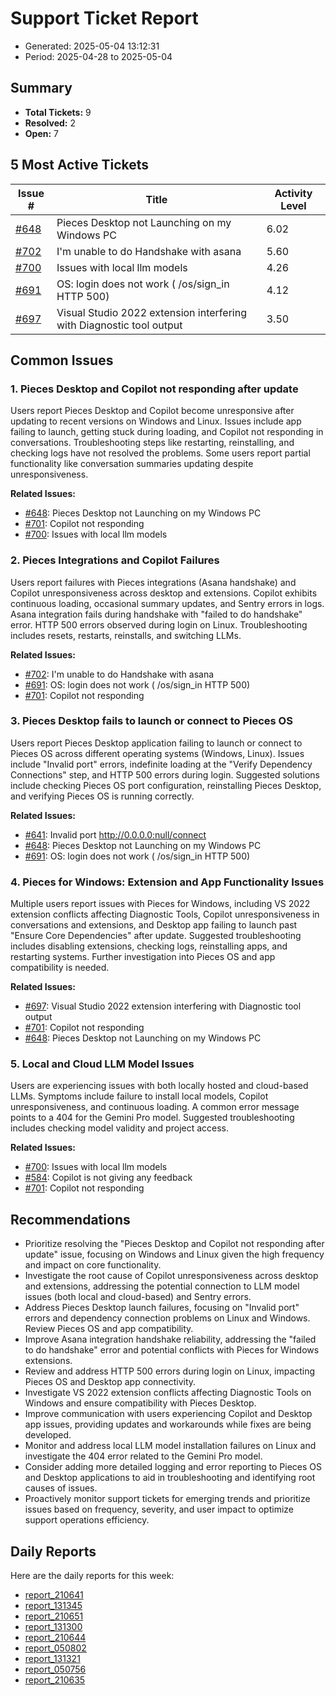 # Support Ticket Report
- Generated: 2025-05-04 13:12:31
- Period: 2025-04-28 to 2025-05-04

## Summary
- **Total Tickets:** 9
- **Resolved:** 2
- **Open:** 7

## 5 Most Active Tickets
| Issue # | Title | Activity Level |
|---------|-------|----------------|
| [#648](https://github.com/pieces-app/support/issues/648) | Pieces Desktop not Launching on my Windows PC | 6.02 |
| [#702](https://github.com/pieces-app/support/issues/702) | I'm unable to do Handshake with asana | 5.60 |
| [#700](https://github.com/pieces-app/support/issues/700) | Issues with local llm models | 4.26 |
| [#691](https://github.com/pieces-app/support/issues/691) | OS: login does not work ( /os/sign_in HTTP 500) | 4.12 |
| [#697](https://github.com/pieces-app/support/issues/697) | Visual Studio 2022 extension interfering with Diagnostic tool output | 3.50 |

## Common Issues
### 1. Pieces Desktop and Copilot not responding after update
Users report Pieces Desktop and Copilot become unresponsive after updating to recent versions on Windows and Linux. Issues include app failing to launch, getting stuck during loading, and Copilot not responding in conversations. Troubleshooting steps like restarting, reinstalling, and checking logs have not resolved the problems. Some users report partial functionality like conversation summaries updating despite unresponsiveness. 

**Related Issues:**
- [#648](https://github.com/pieces-app/support/issues/648): Pieces Desktop not Launching on my Windows PC
- [#701](https://github.com/pieces-app/support/issues/701): Copilot not responding
- [#700](https://github.com/pieces-app/support/issues/700): Issues with local llm models

### 2. Pieces Integrations and Copilot Failures
Users report failures with Pieces integrations (Asana handshake) and Copilot unresponsiveness across desktop and extensions.  Copilot exhibits continuous loading, occasional summary updates, and Sentry errors in logs. Asana integration fails during handshake with "failed to do handshake" error.  HTTP 500 errors observed during login on Linux. Troubleshooting includes resets, restarts, reinstalls, and switching LLMs.

**Related Issues:**
- [#702](https://github.com/pieces-app/support/issues/702): I'm unable to do Handshake with asana
- [#691](https://github.com/pieces-app/support/issues/691): OS: login does not work ( /os/sign_in HTTP 500)
- [#701](https://github.com/pieces-app/support/issues/701): Copilot not responding

### 3. Pieces Desktop fails to launch or connect to Pieces OS
Users report Pieces Desktop application failing to launch or connect to Pieces OS across different operating systems (Windows, Linux). Issues include "Invalid port" errors, indefinite loading at the "Verify Dependency Connections" step, and HTTP 500 errors during login.  Suggested solutions include checking Pieces OS port configuration, reinstalling Pieces Desktop, and verifying Pieces OS is running correctly.

**Related Issues:**
- [#641](https://github.com/pieces-app/support/issues/641): Invalid port http://0.0.0.0:null/connect
- [#648](https://github.com/pieces-app/support/issues/648): Pieces Desktop not Launching on my Windows PC
- [#691](https://github.com/pieces-app/support/issues/691): OS: login does not work ( /os/sign_in HTTP 500)

### 4. Pieces for Windows: Extension and App Functionality Issues
Multiple users report issues with Pieces for Windows, including VS 2022 extension conflicts affecting Diagnostic Tools, Copilot unresponsiveness in conversations and extensions, and Desktop app failing to launch past "Ensure Core Dependencies" after update.  Suggested troubleshooting includes disabling extensions, checking logs, reinstalling apps, and restarting systems. Further investigation into Pieces OS and app compatibility is needed.

**Related Issues:**
- [#697](https://github.com/pieces-app/support/issues/697): Visual Studio 2022 extension interfering with Diagnostic tool output
- [#701](https://github.com/pieces-app/support/issues/701): Copilot not responding
- [#648](https://github.com/pieces-app/support/issues/648): Pieces Desktop not Launching on my Windows PC

### 5. Local and Cloud LLM Model Issues
Users are experiencing issues with both locally hosted and cloud-based LLMs.  Symptoms include failure to install local models, Copilot unresponsiveness, and continuous loading.  A common error message points to a 404 for the Gemini Pro model.  Suggested troubleshooting includes checking model validity and project access.

**Related Issues:**
- [#700](https://github.com/pieces-app/support/issues/700): Issues with local llm models
- [#584](https://github.com/pieces-app/support/issues/584): Copilot is not giving any feedback
- [#701](https://github.com/pieces-app/support/issues/701): Copilot not responding


## Recommendations
- Prioritize resolving the "Pieces Desktop and Copilot not responding after update" issue, focusing on Windows and Linux given the high frequency and impact on core functionality.
- Investigate the root cause of Copilot unresponsiveness across desktop and extensions, addressing the potential connection to LLM model issues (both local and cloud-based) and Sentry errors.
- Address Pieces Desktop launch failures, focusing on "Invalid port" errors and dependency connection problems on Linux and Windows. Review Pieces OS and app compatibility.
- Improve Asana integration handshake reliability, addressing the "failed to do handshake" error and potential conflicts with Pieces for Windows extensions.
- Review and address HTTP 500 errors during login on Linux, impacting Pieces OS and Desktop app connectivity.
- Investigate VS 2022 extension conflicts affecting Diagnostic Tools on Windows and ensure compatibility with Pieces Desktop.
- Improve communication with users experiencing Copilot and Desktop app issues, providing updates and workarounds while fixes are being developed.
- Monitor and address local LLM model installation failures on Linux and investigate the 404 error related to the Gemini Pro model.
- Consider adding more detailed logging and error reporting to Pieces OS and Desktop applications to aid in troubleshooting and identifying root causes of issues.
- Proactively monitor support tickets for emerging trends and prioritize issues based on frequency, severity, and user impact to optimize support operations efficiency.

## Daily Reports
Here are the daily reports for this week:

- [report_210641](daily/2025-04-29/report_210641.md)
- [report_131345](daily/2025-04-30/report_131345.md)
- [report_210651](daily/2025-04-30/report_210651.md)
- [report_131300](daily/2025-05-01/report_131300.md)
- [report_210644](daily/2025-05-01/report_210644.md)
- [report_050802](daily/2025-05-01/report_050802.md)
- [report_131321](daily/2025-05-02/report_131321.md)
- [report_050756](daily/2025-05-02/report_050756.md)
- [report_210635](daily/2025-05-02/report_210635.md)
